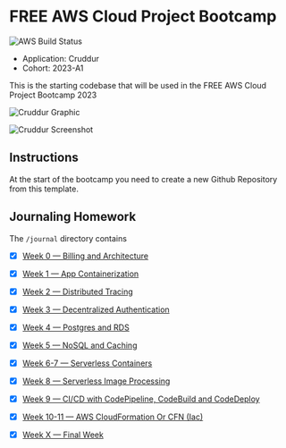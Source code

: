 # FREE AWS Cloud Project Bootcamp

![AWS Build Status](https://codebuild.ap-south-1.amazonaws.com/badges?uuid=eyJlbmNyeXB0ZWREYXRhIjoieUJRbGN6T2hhVC9ldk14REF0ZlYxWEZMVTY5NTdtejVrTnI2VklCY0VOZng0dURBQ1pQa3JJdnhLaGFHa0ZuTEJnV0tmRUJ1blg3U1pkdG96Sld5Mmx3PSIsIml2UGFyYW1ldGVyU3BlYyI6ImlBUWFCaEl2aVNuR0g3ZGQiLCJtYXRlcmlhbFNldFNlcmlhbCI6Mn0%3D&branch=main)

- Application: Cruddur
- Cohort: 2023-A1

This is the starting codebase that will be used in the FREE AWS Cloud Project Bootcamp 2023

![Cruddur Graphic](_docs/assets/cruddur-banner.jpg)

![Cruddur Screenshot](_docs/assets/cruddur-screenshot.png)

## Instructions

At the start of the bootcamp you need to create a new Github Repository from this template.

## Journaling Homework

The `/journal` directory contains

- [x] [Week 0 — Billing and Architecture](journal/week0.md)
- [x] [Week 1 — App Containerization](journal/week1.md)
- [x] [Week 2 — Distributed Tracing](journal/week2.md)
- [x] [Week 3 — Decentralized Authentication](journal/week3.md)
- [x] [Week 4 — Postgres and RDS](journal/week4.md)
- [x] [Week 5 — NoSQL and Caching](journal/week5.md)
- [x] [Week 6-7 — Serverless Containers](journal/week6-7.md)
- [x] [Week 8 — Serverless Image Processing](journal/week8.md)
- [x] [Week 9 — CI/CD with CodePipeline, CodeBuild and CodeDeploy](journal/week9.md)
- [x] [Week 10-11 — AWS CloudFormation Or CFN (Iac)](journal/week10.md)
- [x] [Week X — Final Week](journal/week11.md)

